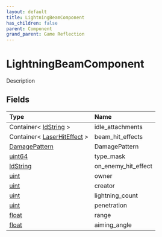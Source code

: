 ```yaml
---
layout: default
title: LightningBeamComponent
has_children: false
parent: Component
grand_parent: Game Reflection
---
```

# LightningBeamComponent
Description 

## Fields

| Type | Name |
|:----------|:--------------|
| Container< [IdString](/riftbreaker-wiki/docs/game-reflection/components/id_string/) > | idle_attachments |
| Container< [LaserHitEffect](/riftbreaker-wiki/docs/game-reflection/classes/laser_hit_effect/) > | beam_hit_effects |
| [DamagePattern](/riftbreaker-wiki/docs/game-reflection/classes/damage_pattern/) | DamagePattern |
| [uint64](/riftbreaker-wiki/docs/game-reflection/components/uint64/) | type_mask |
| [IdString](/riftbreaker-wiki/docs/game-reflection/components/id_string/) | on_enemy_hit_effect |
| [uint](/riftbreaker-wiki/docs/game-reflection/components/uint/) | owner |
| [uint](/riftbreaker-wiki/docs/game-reflection/components/uint/) | creator |
| [uint](/riftbreaker-wiki/docs/game-reflection/components/uint/) | lightning_count |
| [uint](/riftbreaker-wiki/docs/game-reflection/components/uint/) | penetration |
| [float](/riftbreaker-wiki/docs/game-reflection/components/float/) | range |
| [float](/riftbreaker-wiki/docs/game-reflection/components/float/) | aiming_angle |

